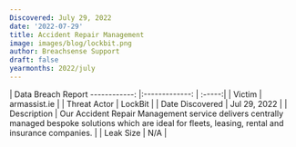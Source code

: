 ```yaml
---
Discovered: July 29, 2022
date: '2022-07-29'
title: Accident Repair Management
image: images/blog/lockbit.png
author: Breachsense Support
draft: false
yearmonths: 2022/july
---
```



| Data Breach Report
------------:     |:-------------:    | :-----:|
| Victim      | armassist.ie      | 
| Threat Actor      | LockBit      | 
| Date Discovered      | Jul 29, 2022      | 
| Description      | Our Accident Repair Management service delivers centrally managed bespoke solutions which are ideal for fleets, leasing, rental and insurance companies.       | 
| Leak Size      | N/A      | 

